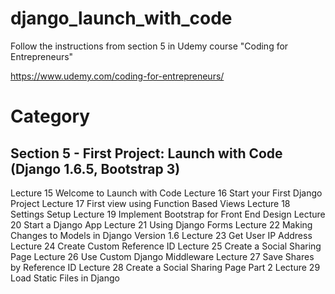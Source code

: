 django_launch_with_code
=======================

Follow the instructions from section 5 in Udemy course "Coding for Entrepreneurs"

https://www.udemy.com/coding-for-entrepreneurs/

# Category

## Section 5 - First Project: Launch with Code (Django 1.6.5, Bootstrap 3)

Lecture 15	Welcome to Launch with Code 
Lecture 16	Start your First Django Project
Lecture 17	First view using Function Based Views
Lecture 18	Settings Setup
Lecture 19	Implement Bootstrap for Front End Design
Lecture 20	Start a Django App
Lecture 21	Using Django Forms
Lecture 22	Making Changes to Models in Django Version 1.6
Lecture 23	Get User IP Address
Lecture 24	Create Custom Reference ID
Lecture 25	Create a Social Sharing Page
Lecture 26	Use Custom Django Middleware
Lecture 27	Save Shares by Reference ID
Lecture 28	Create a Social Sharing Page Part 2
Lecture 29	Load Static Files in Django




